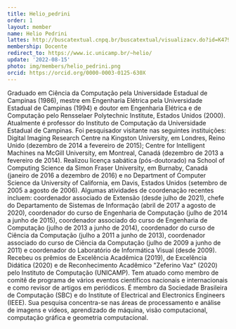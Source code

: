 ```yaml
---
title: Helio_pedrini
order: 1
layout: member
name: Helio Pedrini
lattes: http://buscatextual.cnpq.br/buscatextual/visualizacv.do?id=K4795613T2
membership: Docente
redirect_to: https://www.ic.unicamp.br/~helio/
update: '2022-08-15'
photo: img/members/helio_pedrini.png
orcid: https://orcid.org/0000-0003-0125-630X
---
```


Graduado em Ciência da Computação pela Universidade Estadual de Campinas (1986), mestre em Engenharia Elétrica pela Universidade Estadual de Campinas (1994) e doutor em Engenharia Elétrica e de Computação pelo Rensselaer Polytechnic Institute, Estados Unidos (2000). Atualmente é professor do Instituto de Computação da Universidade Estadual de Campinas. Foi pesquisador visitante nas seguintes instituições: Digital Imaging Research Centre na Kingston University, em Londres, Reino Unido (dezembro de 2014 a fevereiro de 2015); Centre for Intelligent Machines na McGill University, em Montreal, Canadá (dezembro de 2013 a fevereiro de 2014). Realizou licença sabática (pós-doutorado) na School of Computing Science da Simon Fraser University, em Burnaby, Canadá (janeiro de 2016 a dezembro de 2016) e no Department of Computer Science da University of California, em Davis, Estados Unidos (setembro de 2005 a agosto de 2006). Algumas atividades de coordenação recentes incluem: coordenador associado de Extensão (desde julho de 2021), chefe do Departamento de Sistemas de Informação (abril de 2017 a agosto de 2020), coordenador do curso de Engenharia de Computação (julho de 2014 a junho de 2015), coordenador associado do curso de Engenharia de Computação (julho de 2013 a junho de 2014), coordenador do curso de Ciência da Computação (julho a 2011 a junho de 2013), coordenador associado do curso de Ciência da Computação (julho de 2009 a junho de 2011) e coordenador do Laboratório de Informática Visual (desde 2009). Recebeu os prêmios de Excelência Acadêmica (2019), de Excelência Didática (2020) e de Reconhecimento Acadêmico "Zeferino Vaz" (2020) pelo Instituto de Computação (UNICAMP). Tem atuado como membro de comitê de programa de vários eventos científicos nacionais e internacionais e como revisor de artigos em periódicos. É membro da Sociedade Brasileira de Computação (SBC) e do Institute of Electrical and Electronics Engineers (IEEE). Sua pesquisa concentra-se nas áreas de processamento e análise de imagens e vídeos, aprendizado de máquina, visão computacional, computação gráfica e geometria computacional.

